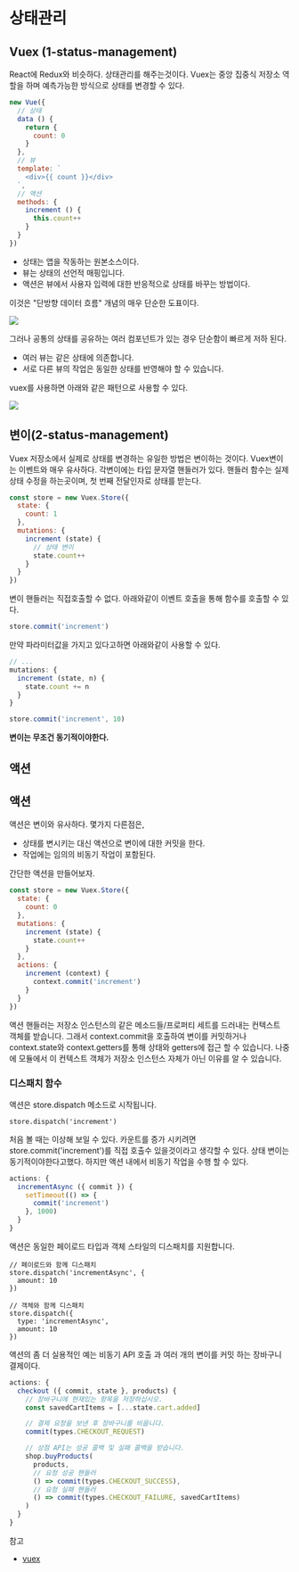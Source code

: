 # 상태관리

## Vuex (1-status-management)
React에 Redux와 비슷하다. 상태관리를 해주는것이다. Vuex는 중앙 집중식 저장소 역할을 하며 예측가능한 방식으로 상태를 변경할 수 있다.


```javascript
new Vue({
  // 상태
  data () {
    return {
      count: 0
    }
  },
  // 뷰
  template: `
    <div>{{ count }}</div>
  `,
  // 액션
  methods: {
    increment () {
      this.count++
    }
  }
})
```
* 상태는 앱을 작동하는 원본소스이다.
* 뷰는 상태의 선언적 매핑입니다.
* 액션은 뷰에서 사용자 입력에 대한 반응적으로 상태를 바꾸는 방법이다.

이것은 "단방향 데이터 흐름" 개념의 매우 단순한 도표이다.

![](https://vuex.vuejs.org/flow.png)

그러나 공통의 상태를 공유하는 여러 컴포넌트가 있는 경우 단순함이 빠르게 저하 된다.

* 여러 뷰는 같은 상태에 의존합니다.
* 서로 다른 뷰의 작업은 동일한 상태를 반영해야 할 수 있습니다.


vuex를 사용하면 아래와 같은 패턴으로 사용할 수 있다.

![](https://vuex.vuejs.org/vuex.png)



## 변이(2-status-management)
Vuex 저장소에서 실제로 상태를 변경하는 유일한 방법은 변이하는 것이다. Vuex변이는 이벤트와 매우 유사하다. 각변이에는 타입 문자열 핸들러가 있다. 핸들러 함수는 실제 상태 수정을 하는곳이며, 첫 번째 전달인자로 상태를 받는다.

```javascript
const store = new Vuex.Store({
  state: {
    count: 1
  },
  mutations: {
    increment (state) {
      // 상태 변이
      state.count++
    }
  }
})
```
변이 핸들러는 직접호출할 수 없다. 아래와같이 이벤트 호출을 통해 함수를 호출할 수 있다.

```javascript
store.commit('increment')
```

만약 파라미터값을 가지고 있다고하면 아래와같이 사용할 수 있다.

```javascript
// ...
mutations: {
  increment (state, n) {
    state.count += n
  }
}

store.commit('increment', 10)
```

**변이는 무조건 동기적이야한다.**
## 액션


## 액션

액션은 변이와 유사하다. 몇가지 다른점은,
* 상태를 변시키는 대신 액션으로 변이에 대한 커밋을 한다.
* 작업에는 임의의 비동기 작업이 포함된다.


간단한 액션을 만들어보자.

```javascript
const store = new Vuex.Store({
  state: {
    count: 0
  },
  mutations: {
    increment (state) {
      state.count++
    }
  },
  actions: {
    increment (context) {
      context.commit('increment')
    }
  }
})
```

액션 핸들러는 저장소 인스턴스의 같은 메소드들/프로퍼티 세트를 드러내는 컨텍스트 객체를 받습니다. 그래서 context.commit을 호출하여 변이를 커밋하거나 context.state와 context.getters를 통해 상태와 getters에 접근 할 수 있습니다. 나중에 모듈에서 이 컨텍스트 객체가 저장소 인스턴스 자체가 아닌 이유를 알 수 있습니다.

### 디스패치 함수

액션은 store.dispatch 메소드로 시작됩니다.
```javscript
store.dispatch('increment')
```

처음 볼 때는 이상해 보일 수 있다. 카운트를 증가 시키려면 store.commit('increment')를 직접 호출수 있을것이라고 생각할 수 있다. 상태 변이는 동기적이야한다고했다. 하지만 액션 내에서 비동기 작업을 수행 할 수 있다.

```javascript
actions: {
  incrementAsync ({ commit }) {
    setTimeout(() => {
      commit('increment')
    }, 1000)
  }
}
```

액션은 동일한 페이로드 타입과 객체 스타일의 디스패치를 지원합니다.
```
// 페이로드와 함께 디스패치
store.dispatch('incrementAsync', {
  amount: 10
})

// 객체와 함께 디스패치
store.dispatch({
  type: 'incrementAsync',
  amount: 10
})
```


액션의 좀 더 실용적인 예는 비동기 API 호출 과 여러 개의 변이를 커밋 하는 장바구니 결제이다.

```javascript
actions: {
  checkout ({ commit, state }, products) {
    // 장바구니에 현재있는 항목을 저장하십시오.
    const savedCartItems = [...state.cart.added]

    // 결제 요청을 보낸 후 장바구니를 비웁니다.
    commit(types.CHECKOUT_REQUEST)

    // 상점 API는 성공 콜백 및 실패 콜백을 받습니다.
    shop.buyProducts(
      products,
      // 요청 성공 핸들러
      () => commit(types.CHECKOUT_SUCCESS),
      // 요청 실패 핸들러
      () => commit(types.CHECKOUT_FAILURE, savedCartItems)
    )
  }
}

```

참고
* [vuex](https://vuex.vuejs.org/kr/)